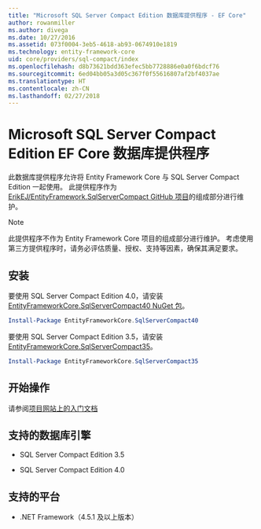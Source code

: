 ```yaml
---
title: "Microsoft SQL Server Compact Edition 数据库提供程序 - EF Core"
author: rowanmiller
ms.author: divega
ms.date: 10/27/2016
ms.assetid: 073f0004-3eb5-4618-ab93-0674910e1819
ms.technology: entity-framework-core
uid: core/providers/sql-compact/index
ms.openlocfilehash: d8b73621bdd363efec5bb7728886e0a0f6bdcf76
ms.sourcegitcommit: 6ed04bb05a3d05c367f0f55616807af2bf4037ae
ms.translationtype: HT
ms.contentlocale: zh-CN
ms.lasthandoff: 02/27/2018
---
```

# <a name="microsoft-sql-server-compact-edition-ef-core-database-provider"></a>Microsoft SQL Server Compact Edition EF Core 数据库提供程序

此数据库提供程序允许将 Entity Framework Core 与 SQL Server Compact Edition 一起使用。 此提供程序作为 [ErikEJ/EntityFramework.SqlServerCompact GitHub 项目](https://github.com/ErikEJ/EntityFramework.SqlServerCompact)的组成部分进行维护。

> [!NOTE]  
> 此提供程序不作为 Entity Framework Core 项目的组成部分进行维护。 考虑使用第三方提供程序时，请务必评估质量、授权、支持等因素，确保其满足要求。

## <a name="install"></a>安装

要使用 SQL Server Compact Edition 4.0，请安装 [EntityFrameworkCore.SqlServerCompact40 NuGet 包](https://www.nuget.org/packages/EntityFrameworkCore.SqlServerCompact40)。

``` powershell
Install-Package EntityFrameworkCore.SqlServerCompact40
```

要使用 SQL Server Compact Edition 3.5，请安装 [EntityFrameworkCore.SqlServerCompact35](https://www.nuget.org/packages/EntityFrameworkCore.SqlServerCompact35)。

``` powershell
Install-Package EntityFrameworkCore.SqlServerCompact35
```

## <a name="get-started"></a>开始操作

请参阅[项目网站上的入门文档](https://github.com/ErikEJ/EntityFramework.SqlServerCompact/wiki/Using-EF-Core-with-SQL-Server-Compact-in-Traditional-.NET-Applications)

## <a name="supported-database-engines"></a>支持的数据库引擎

* SQL Server Compact Edition 3.5

* SQL Server Compact Edition 4.0

## <a name="supported-platforms"></a>支持的平台

* .NET Framework（4.5.1 及以上版本）
